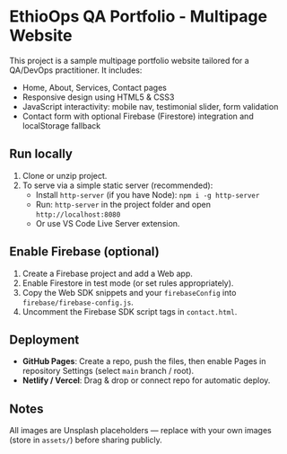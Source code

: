 # EthioOps QA Portfolio - Multipage Website

This project is a sample multipage portfolio website tailored for a QA/DevOps practitioner. It includes:

- Home, About, Services, Contact pages
- Responsive design using HTML5 & CSS3
- JavaScript interactivity: mobile nav, testimonial slider, form validation
- Contact form with optional Firebase (Firestore) integration and localStorage fallback

## Run locally

1. Clone or unzip project.
2. To serve via a simple static server (recommended):
   - Install `http-server` (if you have Node): `npm i -g http-server`
   - Run: `http-server` in the project folder and open `http://localhost:8080`
   - Or use VS Code Live Server extension.

## Enable Firebase (optional)

1. Create a Firebase project and add a Web app.
2. Enable Firestore in test mode (or set rules appropriately).
3. Copy the Web SDK snippets and your `firebaseConfig` into `firebase/firebase-config.js`.
4. Uncomment the Firebase SDK script tags in `contact.html`.

## Deployment

- **GitHub Pages**: Create a repo, push the files, then enable Pages in repository Settings (select `main` branch / root).
- **Netlify / Vercel**: Drag & drop or connect repo for automatic deploy.

## Notes

All images are Unsplash placeholders — replace with your own images (store in `assets/`) before sharing publicly.

